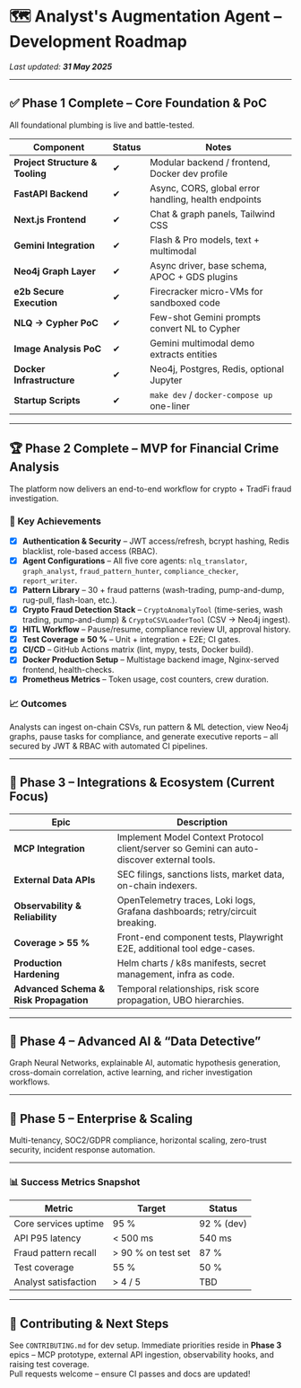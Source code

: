 # 🗺️ Analyst's Augmentation Agent – Development Roadmap  

_Last updated: **31 May 2025**_

---

## ✅ Phase 1 Complete – Core Foundation & PoC  

All foundational plumbing is live and battle-tested.

| Component | Status | Notes |
|-----------|--------|-------|
| **Project Structure & Tooling** | ✔ | Modular backend / frontend, Docker dev profile |
| **FastAPI Backend** | ✔ | Async, CORS, global error handling, health endpoints |
| **Next.js Frontend** | ✔ | Chat & graph panels, Tailwind CSS |
| **Gemini Integration** | ✔ | Flash & Pro models, text + multimodal |
| **Neo4j Graph Layer** | ✔ | Async driver, base schema, APOC + GDS plugins |
| **e2b Secure Execution** | ✔ | Firecracker micro-VMs for sandboxed code |
| **NLQ → Cypher PoC** | ✔ | Few-shot Gemini prompts convert NL to Cypher |
| **Image Analysis PoC** | ✔ | Gemini multimodal demo extracts entities |
| **Docker Infrastructure** | ✔ | Neo4j, Postgres, Redis, optional Jupyter |
| **Startup Scripts** | ✔ | `make dev` / `docker-compose up` one-liner |

---

## 🏆 Phase 2 Complete – MVP for Financial Crime Analysis  

The platform now delivers an end-to-end workflow for crypto + TradFi fraud investigation.

### 🎯 Key Achievements  
- [x] **Authentication & Security** – JWT access/refresh, bcrypt hashing, Redis blacklist, role-based access (RBAC).  
- [x] **Agent Configurations** – All five core agents: `nlq_translator`, `graph_analyst`, `fraud_pattern_hunter`, `compliance_checker`, `report_writer`.  
- [x] **Pattern Library** – 30 + fraud patterns (wash-trading, pump-and-dump, rug-pull, flash-loan, etc.).  
- [x] **Crypto Fraud Detection Stack** – `CryptoAnomalyTool` (time-series, wash trading, pump-and-dump) & `CryptoCSVLoaderTool` (CSV → Neo4j ingest).  
- [x] **HITL Workflow** – Pause/resume, compliance review UI, approval history.  
- [x] **Test Coverage ≈ 50 %** – Unit + integration + E2E; CI gates.  
- [x] **CI/CD** – GitHub Actions matrix (lint, mypy, tests, Docker build).  
- [x] **Docker Production Setup** – Multistage backend image, Nginx-served frontend, health-checks.  
- [x] **Prometheus Metrics** – Token usage, cost counters, crew duration.  

### 📈 Outcomes  
Analysts can ingest on-chain CSVs, run pattern & ML detection, view Neo4j graphs, pause tasks for compliance, and generate executive reports – all secured by JWT & RBAC with automated CI pipelines.

---

## 🚀 Phase 3 – Integrations & Ecosystem (Current Focus)  

| Epic | Description |
|------|-------------|
| **MCP Integration** | Implement Model Context Protocol client/server so Gemini can auto-discover external tools. |
| **External Data APIs** | SEC filings, sanctions lists, market data, on-chain indexers. |
| **Observability & Reliability** | OpenTelemetry traces, Loki logs, Grafana dashboards; retry/circuit breaking. |
| **Coverage > 55 %** | Front-end component tests, Playwright E2E, additional tool edge-cases. |
| **Production Hardening** | Helm charts / k8s manifests, secret management, infra as code. |
| **Advanced Schema & Risk Propagation** | Temporal relationships, risk score propagation, UBO hierarchies. |

---

## 🌟 Phase 4 – Advanced AI & “Data Detective”  

Graph Neural Networks, explainable AI, automatic hypothesis generation, cross-domain correlation, active learning, and richer investigation workflows.

---

## 🏢 Phase 5 – Enterprise & Scaling  

Multi-tenancy, SOC2/GDPR compliance, horizontal scaling, zero-trust security, incident response automation.

---

### 📊 Success Metrics Snapshot  

| Metric | Target | Status |
|--------|--------|--------|
| Core services uptime | 95 % | 92 % (dev) |
| API P95 latency | < 500 ms | 540 ms |
| Fraud pattern recall | > 90 % on test set | 87 % |
| Test coverage | 55 % | 50 % |
| Analyst satisfaction | > 4 / 5 | TBD |

---

## 🤝 Contributing & Next Steps  

See `CONTRIBUTING.md` for dev setup. Immediate priorities reside in **Phase 3** epics – MCP prototype, external API ingestion, observability hooks, and raising test coverage.  
Pull requests welcome – ensure CI passes and docs are updated!  

